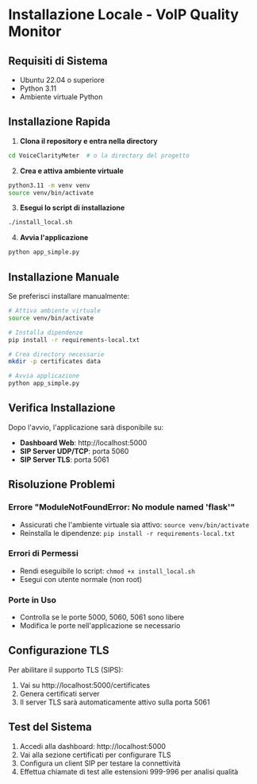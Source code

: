 # Installazione Locale - VoIP Quality Monitor

## Requisiti di Sistema

- Ubuntu 22.04 o superiore
- Python 3.11
- Ambiente virtuale Python

## Installazione Rapida

1. **Clona il repository e entra nella directory**
```bash
cd VoiceClarityMeter  # o la directory del progetto
```

2. **Crea e attiva ambiente virtuale**
```bash
python3.11 -m venv venv
source venv/bin/activate
```

3. **Esegui lo script di installazione**
```bash
./install_local.sh
```

4. **Avvia l'applicazione**
```bash
python app_simple.py
```

## Installazione Manuale

Se preferisci installare manualmente:

```bash
# Attiva ambiente virtuale
source venv/bin/activate

# Installa dipendenze
pip install -r requirements-local.txt

# Crea directory necessarie
mkdir -p certificates data

# Avvia applicazione
python app_simple.py
```

## Verifica Installazione

Dopo l'avvio, l'applicazione sarà disponibile su:

- **Dashboard Web**: http://localhost:5000
- **SIP Server UDP/TCP**: porta 5060
- **SIP Server TLS**: porta 5061

## Risoluzione Problemi

### Errore "ModuleNotFoundError: No module named 'flask'"
- Assicurati che l'ambiente virtuale sia attivo: `source venv/bin/activate`
- Reinstalla le dipendenze: `pip install -r requirements-local.txt`

### Errori di Permessi
- Rendi eseguibile lo script: `chmod +x install_local.sh`
- Esegui con utente normale (non root)

### Porte in Uso
- Controlla se le porte 5000, 5060, 5061 sono libere
- Modifica le porte nell'applicazione se necessario

## Configurazione TLS

Per abilitare il supporto TLS (SIPS):

1. Vai su http://localhost:5000/certificates
2. Genera certificati server
3. Il server TLS sarà automaticamente attivo sulla porta 5061

## Test del Sistema

1. Accedi alla dashboard: http://localhost:5000
2. Vai alla sezione certificati per configurare TLS
3. Configura un client SIP per testare la connettività
4. Effettua chiamate di test alle estensioni 999-996 per analisi qualità